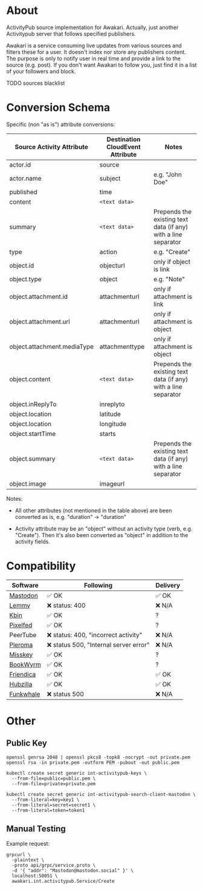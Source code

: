 # About

ActivityPub source implementation for Awakari. Actually, just another Activitypub server that follows specified publishers.

Awakari is a service consuming live updates from various sources and filters these for a user.
It doesn't index nor store any publishers content.
The purpose is only to notify user in real time and provide a link to the source (e.g. post). 
If you don't want Awakari to follow you, just find it in a list of your followers and block.

TODO sources blacklist

# Conversion Schema

Specific (non "as is") attribute conversions:

| Source Activity Attribute   | Destination CloudEvent Attribute | Notes                                                          |
|-----------------------------|----------------------------------|----------------------------------------------------------------|
| actor.id                    | source                           |                                                                |
| actor.name                  | subject                          | e.g. "John Doe"                                                |
| published                   | time                             |                                                                |
| content                     | `<text data>`                    |                                                                |
| summary                     | `<text data>`                    | Prepends the existing text data (if any) with a line separator |
| type                        | action                           | e.g. "Create"                                                  |
| object.id                   | objecturl                        | only if object is link                                         |
| object.type                 | object                           | e.g. "Note"                                                    |
| object.attachment.id        | attachmenturl                    | only if attachment is link                                     |
| object.attachment.url       | attachmenturl                    | only if attachment is object                                   |
| object.attachment.mediaType | attachmenttype                   | only if attachment is object                                   |
| object.content              | `<text data>`                    | Prepends the existing text data (if any) with a line separator |
| object.inReplyTo            | inreplyto                        |
| object.location             | latitude                         |
| object.location             | longitude                        |
| object.startTime            | starts                           |
| object.summary              | `<text data>`                    | Prepends the existing text data (if any) with a line separator |
| object.image                | imageurl                         |                                                                |

Notes:

* All other attributes (not mentioned in the table above) are been converted as is, e.g. "duration" -> "duration"

* Activity attribute may be an "object" without an activity type (verb, e.g. "Create"). 
  Then it's also been converted as "object" in addition to the activity fields.

# Compatibility

| Software                                                      | Following                             | Delivery |
|---------------------------------------------------------------|---------------------------------------|----------|
| [Mastodon](https://en.wikipedia.org/wiki/Mastodon_(software)) | ✅ OK                                  | ✅ OK     |
| [Lemmy](https://en.wikipedia.org/wiki/Lemmy_(software))       | ❌ status: 400                         | ❌ N/A    |
| [Kbin](https://kbin.socail)                                   | ✅ OK                                  | ?        |
| [Pixelfed](https://pixelfed.ru)                               | ✅ OK                                  | ?        |
| PeerTube                                                      | ❌ status: 400, "incorrect activity"   | ❌ N/A    |
| [Pleroma](https://stereophonic.space)                         | ❌ status 500, "Internal server error" | ❌ N/A    |         |
| [Misskey](https://den.raccoon.quest/)                         | ✅ OK                                  | ?        |
| [BookWyrm](https://bookwyrm.social)                           | ✅ OK                                  | ?        |
| [Friendica](https://venera.social)                            | ✅ OK                                  | ✅ OK     |
| [Hubzilla](https://libera.site)                               | ✅ OK                                  | ✅ OK     |
| [Funkwhale](https://funkwhale.our-space.xyz)                  | ❌ status 500                          | ❌ N/A    |          

# Other

## Public Key

```shell
openssl genrsa 2048 | openssl pkcs8 -topk8 -nocrypt -out private.pem
openssl rsa -in private.pem -outform PEM -pubout -out public.pem
```

```shell
kubectl create secret generic int-activitypub-keys \
  --from-file=public=public.pem \
  --from-file=private=private.pem
```

```shell
kubectl create secret generic int-activitypub-search-client-mastodon \
  --from-literal=key=key1 \
  --from-literal=secret=secret1 \
  --from-literal=token=token1
```

## Manual Testing

Example request:
```shell
grpcurl \
  -plaintext \
  -proto api/grpc/service.proto \
  -d '{ "addr": "Mastodon@mastodon.social" }' \
  localhost:50051 \
  awakari.int.activitypub.Service/Create
```

